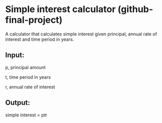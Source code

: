 # Simple interest calculator (github-final-project)

A calculator that calculates simple interest given principal, annual rate of interest and time period in years.

## Input:
p, principal amount

t, time period in years

r, annual rate of interest

## Output:
simple interest = p*t*r
